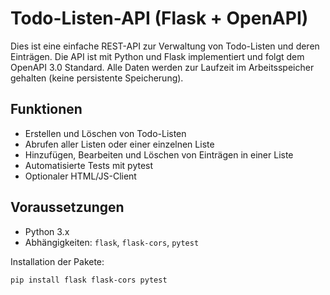 # Todo-Listen-API (Flask + OpenAPI)

Dies ist eine einfache REST-API zur Verwaltung von Todo-Listen und deren Einträgen. Die API ist mit Python und Flask implementiert und folgt dem OpenAPI 3.0 Standard. Alle Daten werden zur Laufzeit im Arbeitsspeicher gehalten (keine persistente Speicherung).

## Funktionen

- Erstellen und Löschen von Todo-Listen
- Abrufen aller Listen oder einer einzelnen Liste
- Hinzufügen, Bearbeiten und Löschen von Einträgen in einer Liste
- Automatisierte Tests mit pytest
- Optionaler HTML/JS-Client

## Voraussetzungen

- Python 3.x
- Abhängigkeiten: `flask`, `flask-cors`, `pytest`

Installation der Pakete:
```bash
pip install flask flask-cors pytest
